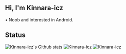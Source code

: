 ## Hi, I'm Kinnara-icz
• Noob and interested in Android.

## Status
![Kinnara-icz's Github stats](http://github-profile-summary-cards.vercel.app/api/cards/profile-details?username=Kinnara-icz&theme=graywhite)
![Kinnara-icz](https://github-readme-stats.vercel.app/api?username=Kinnara-icz&show_icons=true&theme=graywhite)
![Kinnara-icz](http://github-profile-summary-cards.vercel.app/api/cards/productive-time?username=Kinnara-icz&theme=graywhite&utcOffset=8)
